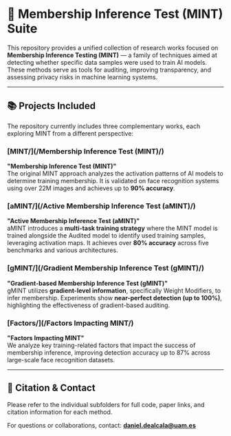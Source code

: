 # 🧠 Membership Inference Test (MINT) Suite

This repository provides a unified collection of research works focused on **Membership Inference Testing (MINT)** — a family of techniques aimed at detecting whether specific data samples were used to train AI models. These methods serve as tools for auditing, improving transparency, and assessing privacy risks in machine learning systems.

---

## 📚 Projects Included

The repository currently includes three complementary works, each exploring MINT from a different perspective:

### [MINT/](/Membership Inference Test (MINT)/)
**"Membership Inference Test (MINT)"**  
The original MINT approach analyzes the activation patterns of AI models to determine training membership. It is validated on face recognition systems using over 22M images and achieves up to **90% accuracy**.

### [aMINT/](/Active Membership Inference Test (aMINT)/)
**"Active Membership Inference Test (aMINT)"**  
aMINT introduces a **multi-task training strategy** where the MINT model is trained alongside the Audited model to identify used training samples, leveraging activation maps. It achieves over **80% accuracy** across five benchmarks and various architectures.

### [gMINT/](/Gradient Membership Inference Test (gMINT)/)
**"Gradient-based Membership Inference Test (gMINT)"**  
gMINT utilizes **gradient-level information**, specifically Weight Modifiers, to infer membership. Experiments show **near-perfect detection (up to 100%)**, highlighting the effectiveness of gradient-based auditing.

### [Factors/](/Factors Impacting MINT/)
**"Factors Impacting MINT"**  
We analyze key training-related factors that impact the success of membership inference, improving detection accuracy up to 87% across large-scale face recognition datasets.

---

## 📌 Citation & Contact

Please refer to the individual subfolders for full code, paper links, and citation information for each method.

For questions or collaborations, contact: **daniel.dealcala@uam.es**




